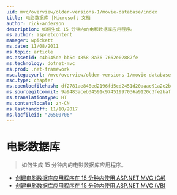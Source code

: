 ```yaml
---
uid: mvc/overview/older-versions-1/movie-database/index
title: 电影数据库 |Microsoft 文档
author: rick-anderson
description: 如何生成 15 分钟内的电影数据库应用程序。
ms.author: aspnetcontent
manager: wpickett
ms.date: 11/08/2011
ms.topic: article
ms.assetid: c4b945de-bb5c-4858-8a36-7662e02887fe
ms.technology: dotnet-mvc
ms.prod: .net-framework
msc.legacyurl: /mvc/overview/older-versions-1/movie-database
msc.type: chapter
ms.openlocfilehash: df2781ae848ed2196fd5cd2451d20aaac91a2e2b
ms.sourcegitcommit: 9a9483aceb34591c97451997036a9120c3fe2baf
ms.translationtype: HT
ms.contentlocale: zh-CN
ms.lasthandoff: 11/10/2017
ms.locfileid: "26500706"
---
```

<a name="movie-database"></a>电影数据库
====================
> 如何生成 15 分钟内的电影数据库应用程序。


- [创建电影数据库应用程序在 15 分钟内使用 ASP.NET MVC (C#)](create-a-movie-database-application-in-15-minutes-with-asp-net-mvc-cs.md)
- [创建电影数据库应用程序在 15 分钟内使用 ASP.NET MVC (VB)](create-a-movie-database-application-in-15-minutes-with-asp-net-mvc-vb.md)
